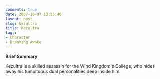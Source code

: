 ```yaml
---
comments: true
date: 2007-10-07 13:55:40
layout: post
slug: kezultra
title: Kezultra
tags:
- Character
- Dreaming Awake
---
```


<p><b>Brief Summary</b></p>
<p>Kezultra is a skilled assassin for the Wind Kingdom&#039;s College, who hides away his tumultuous dual personalities deep inside him. </p>
